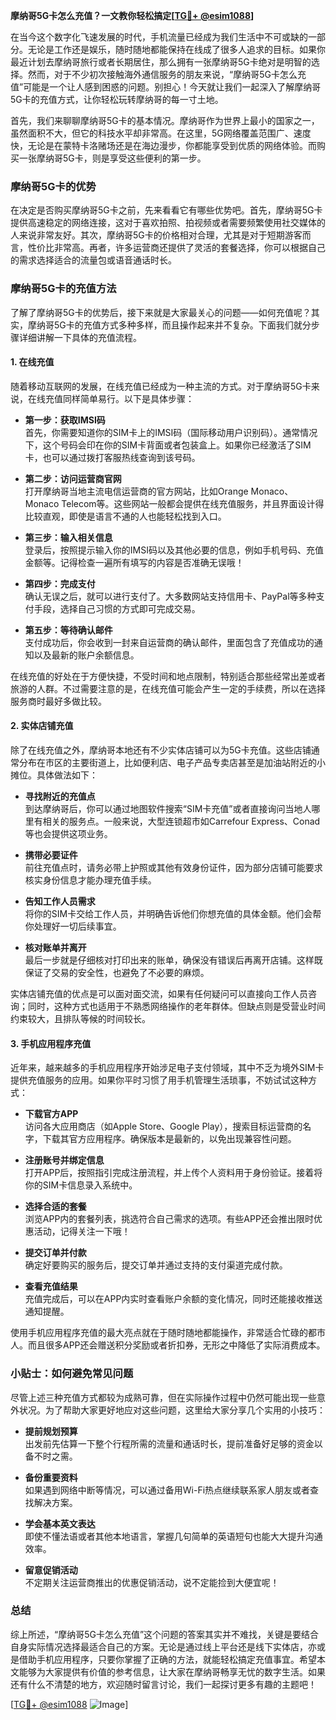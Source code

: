 **摩纳哥5G卡怎么充值？一文教你轻松搞定[[TG💪+ @esim1088](https://t.me/s/esim1088)]**

在当今这个数字化飞速发展的时代，手机流量已经成为我们生活中不可或缺的一部分。无论是工作还是娱乐，随时随地都能保持在线成了很多人追求的目标。如果你最近计划去摩纳哥旅行或者长期居住，那么拥有一张摩纳哥5G卡绝对是明智的选择。然而，对于不少初次接触海外通信服务的朋友来说，“摩纳哥5G卡怎么充值”可能是一个让人感到困惑的问题。别担心！今天就让我们一起深入了解摩纳哥5G卡的充值方式，让你轻松玩转摩纳哥的每一寸土地。

首先，我们来聊聊摩纳哥5G卡的基本情况。摩纳哥作为世界上最小的国家之一，虽然面积不大，但它的科技水平却非常高。在这里，5G网络覆盖范围广、速度快，无论是在蒙特卡洛赌场还是在海边漫步，你都能享受到优质的网络体验。而购买一张摩纳哥5G卡，则是享受这些便利的第一步。

### **摩纳哥5G卡的优势**

在决定是否购买摩纳哥5G卡之前，先来看看它有哪些优势吧。首先，摩纳哥5G卡提供高速稳定的网络连接，这对于喜欢拍照、拍视频或者需要频繁使用社交媒体的人来说非常友好。其次，摩纳哥5G卡的价格相对合理，尤其是对于短期游客而言，性价比非常高。再者，许多运营商还提供了灵活的套餐选择，你可以根据自己的需求选择适合的流量包或语音通话时长。

### **摩纳哥5G卡的充值方法**

了解了摩纳哥5G卡的优势后，接下来就是大家最关心的问题——如何充值呢？其实，摩纳哥5G卡的充值方式多种多样，而且操作起来并不复杂。下面我们就分步骤详细讲解一下具体的充值流程。

#### **1. 在线充值**

随着移动互联网的发展，在线充值已经成为一种主流的方式。对于摩纳哥5G卡来说，在线充值同样简单易行。以下是具体步骤：

- **第一步：获取IMSI码**  
  首先，你需要知道你的SIM卡上的IMSI码（国际移动用户识别码）。通常情况下，这个号码会印在你的SIM卡背面或者包装盒上。如果你已经激活了SIM卡，也可以通过拨打客服热线查询到该号码。

- **第二步：访问运营商官网**  
  打开摩纳哥当地主流电信运营商的官方网站，比如Orange Monaco、Monaco Telecom等。这些网站一般都会提供在线充值服务，并且界面设计得比较直观，即使是语言不通的人也能轻松找到入口。

- **第三步：输入相关信息**  
  登录后，按照提示输入你的IMSI码以及其他必要的信息，例如手机号码、充值金额等。记得检查一遍所有填写的内容是否准确无误哦！

- **第四步：完成支付**  
  确认无误之后，就可以进行支付了。大多数网站支持信用卡、PayPal等多种支付手段，选择自己习惯的方式即可完成交易。

- **第五步：等待确认邮件**  
  支付成功后，你会收到一封来自运营商的确认邮件，里面包含了充值成功的通知以及最新的账户余额信息。

在线充值的好处在于方便快捷，不受时间和地点限制，特别适合那些经常出差或者旅游的人群。不过需要注意的是，在线充值可能会产生一定的手续费，所以在选择服务商时最好多做比较。

#### **2. 实体店铺充值**

除了在线充值之外，摩纳哥本地还有不少实体店铺可以为5G卡充值。这些店铺通常分布在市区的主要街道上，比如便利店、电子产品专卖店甚至是加油站附近的小摊位。具体做法如下：

- **寻找附近的充值点**  
  到达摩纳哥后，你可以通过地图软件搜索“SIM卡充值”或者直接询问当地人哪里有相关的服务点。一般来说，大型连锁超市如Carrefour Express、Conad等也会提供这项业务。

- **携带必要证件**  
  前往充值点时，请务必带上护照或其他有效身份证件，因为部分店铺可能要求核实身份信息才能办理充值手续。

- **告知工作人员需求**  
  将你的SIM卡交给工作人员，并明确告诉他们你想充值的具体金额。他们会帮你处理好一切后续事宜。

- **核对账单并离开**  
  最后一步就是仔细核对打印出来的账单，确保没有错误后再离开店铺。这样既保证了交易的安全性，也避免了不必要的麻烦。

实体店铺充值的优点是可以面对面交流，如果有任何疑问可以直接向工作人员咨询；同时，这种方式也适用于不熟悉网络操作的老年群体。但缺点则是受营业时间约束较大，且排队等候的时间较长。

#### **3. 手机应用程序充值**

近年来，越来越多的手机应用程序开始涉足电子支付领域，其中不乏为境外SIM卡提供充值服务的应用。如果你平时习惯了用手机管理生活琐事，不妨试试这种方式：

- **下载官方APP**  
  访问各大应用商店（如Apple Store、Google Play），搜索目标运营商的名字，下载其官方应用程序。确保版本是最新的，以免出现兼容性问题。

- **注册账号并绑定信息**  
  打开APP后，按照指引完成注册流程，并上传个人资料用于身份验证。接着将你的SIM卡信息录入系统中。

- **选择合适的套餐**  
  浏览APP内的套餐列表，挑选符合自己需求的选项。有些APP还会推出限时优惠活动，记得关注一下哦！

- **提交订单并付款**  
  确定好要购买的服务后，提交订单并通过支持的支付渠道完成付款。

- **查看充值结果**  
  充值完成后，可以在APP内实时查看账户余额的变化情况，同时还能接收推送通知提醒。

使用手机应用程序充值的最大亮点就在于随时随地都能操作，非常适合忙碌的都市人。而且很多APP还会赠送积分奖励或者折扣券，无形之中降低了实际消费成本。

### **小贴士：如何避免常见问题**

尽管上述三种充值方式都较为成熟可靠，但在实际操作过程中仍然可能出现一些意外状况。为了帮助大家更好地应对这些问题，这里给大家分享几个实用的小技巧：

- **提前规划预算**  
  出发前先估算一下整个行程所需的流量和通话时长，提前准备好足够的资金以备不时之需。

- **备份重要资料**  
  如果遇到网络中断等情况，可以通过备用Wi-Fi热点继续联系家人朋友或者查找解决方案。

- **学会基本英文表达**  
  即使不懂法语或者其他本地语言，掌握几句简单的英语短句也能大大提升沟通效率。

- **留意促销活动**  
  不定期关注运营商推出的优惠促销活动，说不定能捡到大便宜呢！

### **总结**

综上所述，“摩纳哥5G卡怎么充值”这个问题的答案其实并不难找，关键是要结合自身实际情况选择最适合自己的方案。无论是通过线上平台还是线下实体店，亦或是借助手机应用程序，只要你掌握了正确的方法，就能轻松搞定充值事宜。希望本文能够为大家提供有价值的参考信息，让大家在摩纳哥畅享无忧的数字生活。如果还有什么不清楚的地方，欢迎随时留言讨论，我们一起探讨更多有趣的主题吧！

[[TG💪+ @esim1088](https://t.me/s/esim1088) ![Image](https://i.postimg.cc/4NQfJmqS/Snipaste-2025-05-13-00-14-12.png)]